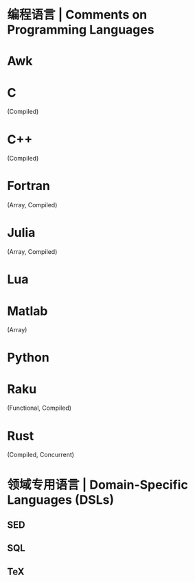 编程语言 | Comments on Programming Languages
===

# Awk
# C
(Compiled)
# C++
(Compiled)
# Fortran
(Array, Compiled)
# Julia
(Array, Compiled)
# Lua
# Matlab
(Array)
# Python
# Raku
(Functional, Compiled)
# Rust
(Compiled, Concurrent)

# 领域专用语言 | Domain-Specific Languages (DSLs)
## SED
## SQL
## TeX
